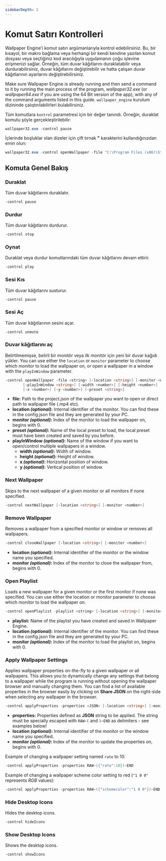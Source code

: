 ```yaml
---
sidebarDepth: 2
---
```


# Komut Satırı Kontrolleri

Wallpaper Engine'i komut satırı argümanlarıyla kontrol edebilirsiniz. Bu, bir kısayol, bir makro bağlama veya herhangi bir kendi kendine yazılan komut dosyası veya seçtiğiniz kod aracılığıyla uygulamanın çoğu işlevine erişmenizi sağlar. Örneğin, tüm duvar kâğıtlarını duraklatabilir veya durdurabilirsiniz, duvar kâğıtlarını değiştirebilir ve hatta çalışan duvar kâğıtlarının ayarlarını değiştirebilirsiniz.

Make sure Wallpaper Engine is already running and then send a command to it by running the main process of the program, *wallpaper32.exe* (or *wallpaper64.exe* if you are using the 64 Bit version of the app), with any of the command arguments listed in this guide. `wallpaper_engine` kurulum dizininde çalıştırılabilirleri bulabilirsiniz.

Tüm komutlara `kontrol` parametresi için bir değer tanındı. Örneğin, duraklat komutu şöyle gerçekleştirilebilir:

``` powershell
wallpaper32.exe -control pause
```

İçlerinde boşluklar olan dizeler için çift tırnak **"** karakterini kullandığınızdan emin olun:

``` powershell
wallpaper32.exe -control openWallpaper -file "C:\Program Files (x86)\Steam\steamapps\common\wallpaper_engine\projects\myprojects\myWallpaper\project.json"
```

## Komuta Genel Bakış

### Duraklat

Tüm duvar kâğıtlarını duraklatır.

``` powershell
-control pause
```

### Durdur

Tüm duvar kâğıtlarını durdurur.

``` powershell
-control stop
```

### Oynat

Duraklat veya durdur komutlarındaki tüm duvar kâğıtlarını devam ettirir.

``` powershell
-control play
```

### Sesi Kıs

Tüm duvar kâğıtlarını susturur.

``` powershell
-control pause
```

### Sesi Aç

Tüm duvar kâğıtlarının sesini açar.

``` powershell
-control unmute
```

### Duvar kâğıtlarını aç

Belirtilmemişse, belirli bir monitör veya ilk monitör için yeni bir duvar kağıdı yükler. You can use either the `location` or `monitor` parameter to choose which monitor to load the wallpaper on, or open a wallpaper in a window with the `playInWindow` parameter.

``` powershell
-control openWallpaper -file <string> [-location <string>] [-monitor <number>]
        [-playInWindow <string>] [-width <number>] [-height <number>]
        [-x <number>] [-y <number>] [-preset <string>]
```

* **file:** Path to the project.json of the wallpaper you want to open or direct path to wallpaper file (.mp4 etc).
* **location *(optional)*:** Internal identifier of the monitor. You can find these in the config.json file and they are generated by your PC.
* **monitor *(optional)*:** Index of the monitor to load the wallpaper on, begins with 0.
* **preset *(optional)*:** Name of the local preset to load, the local preset must have been created and saved by you before.
* **playInWindow *(optional)*:** Name of the window if you want to open/control multiple wallpapers in a window.
  * **width *(optional)*:** Width of window.
  * **height *(optional)*:** Height of window.
  * **x *(optional)*:** Horizontal position of window.
  * **y *(optional)*:** Vertical position of window.

### Next Wallpaper

Skips to the next wallpaper of a given monitor or all monitors if none specified.

``` powershell
-control nextWallpaper [-location <string>] [-monitor <number>]
```

### Remove Wallpaper

Removes a wallpaper from a specified monitor or window or removes all wallpapers.

``` powershell
-control closeWallpaper [-location <string>] [-monitor <number>]
```

* **location *(optional)*:** Internal identifier of the monitor or the window name you specified.
* **monitor *(optional)*:** Index of the monitor to close the wallpaper from, begins with 0.

### Open Playlist

Loads a new wallpaper for a given monitor or the first monitor if none was specified. You can use either the location or monitor parameter to choose which monitor to load the wallpaper on.

``` powershell
-control openPlaylist -playlist <string> [-location <string>] [-monitor <number>]
```

* **playlist:** Name of the playlist you have created and saved in Wallpaper Engine.
* **location *(optional)*:** Internal identifier of the monitor. You can find these in the config.json file and they are generated by your PC.
* **monitor *(optional)*:** Index of the monitor to load the playlist on, begins with 0.

### Apply Wallpaper Settings

Applies wallpaper properties on-the-fly to a given wallpaper or all wallpapers. This allows you to dynamically change any settings that belong to a wallpaper while the program is running without opening the wallpaper browser and manually changing them. You can find a list of available properties in the browser easily by clicking on **Share JSON** on the right-side when selecting any wallpaper in the browser.

``` powershell
-control applyProperties -properties <JSON> [-location <string>] [-monitor <number>]
```

* **properties:** Properties defined as **JSON** string to be applied. The string must be specially escaped with `RAW~(` and `)~END` as delimiters - see examples below!
* **location *(optional)*:** Internal identifier of the monitor or the window name you specified.
* **monitor *(optional)*:** Index of the monitor to update the properties on, begins with 0.

Example of changing a wallpaper setting named `rate` to 10:

``` cpp 
-control applyProperties -properties RAW~({"rate":10})~END
```

Example of changing a wallpaper scheme color setting to red (`"1 0 0"` represents *RGB* values):

``` cpp
-control applyProperties -properties RAW~({"schemecolor":"1 0 0"})~END
```

### Hide Desktop Icons

Hides the desktop icons.

``` powershell
-control hideIcons
```

### Show Desktop Icons

Shows the desktop icons.

``` powershell
-control showIcons
```

